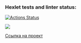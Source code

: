 ### Hexlet tests and linter status:
[![Actions Status](https://github.com/ggByron/python-project-83/workflows/hexlet-check/badge.svg)](https://github.com/ggByron/python-project-83/actions)

<a href="https://codeclimate.com/github/ggByron/python-project-83/maintainability"><img src="https://api.codeclimate.com/v1/badges/13abae70d676a80a1864/maintainability" /></a>

[Ссылка на проект](https://python-project-83-production-7aae.up.railway.app/)
